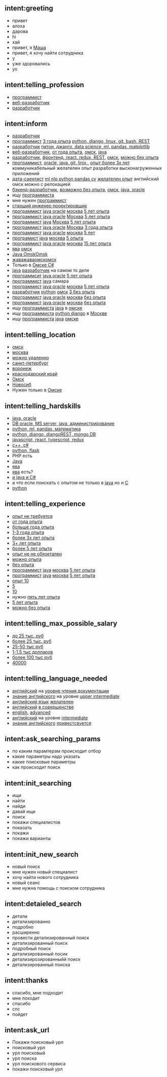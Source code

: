## intent:greeting
- привет
- алоха
- дарова
- hi
- хай
- привет, я [Маша](user_name)
- привет, я хочу найти сотрудника
- y
- уже здоровались
- yo

## intent:telling_profession
- [программист](profession)
- [веб-разработчик](profession)
- [разработчик](profession)

## intent:inform
- [разработчик](profession)
- [программист](profession) [3 года опыта](experience) [python, django, linux, git, bash, REST](hardskills)
- [разработчик](profession) [питон, джанго, data science, ml, pandas, matplotlib](hardskills)
- [веб-разработчик](profession), [от года опыта](experience), [омск](location), [java](hardskills)
- [разработчик](profession), [фронтенд, react, redux, REST](hardskills), [омск](location), [можно бех опыта](experience)
- [программист](profession), [oracle, java, git, linix,](hardskills), [опыт более 3х лет](experience) коммуникабельный желателен опыт разработки высконагруженных приложений
- [дата-саентист](profession) [ml nlp python pandas cv](hardskills) [желателен опыт](experience) английский омск можно с релокацией
- [бэкенд-разработчик](profession), [возможно без опыта](experience), [омск](location), [java, oracle](hardskills)
- ищу [программиста](profession)
- мне нужен [программист](profession)
- [старший инженер проектировщик](profession)
- [программист](profession) [java oracle](hardskills) [москва](location) [5 лет опыта](experience)
- [программист](profession)[ java oracle](hardskills)  [Москва](location) [5 лет опыта](experience)
- [программист](profession) [java](hardskills) [Москва](location) [5 лет опыта](experience)
- [программист](profession) [java oracle](hardskills) [Москва](location) [3 года опыта](experience)
- [программист](profession) [java oracle](hardskills) [москва](location)  [5 лет](experience)
- [програмист](profession) [java](hardskills) [москва](location) [5  опыта](experience)
- [программист](profession) [java oracle](hardskills) [москва](location) [15 лет опыта](experience)
- [ява](hardskills) [омск](location)
- [Java Omsk](hardskills)[Omsk](location)
- [жава](hardskills)[жаваомск](location)[омск](location)
- Только в [Омске](location)[ C#](hardskills)
- [java](hardskills) [разработчик](profession) на самом то деле
- [программсит](profession) [java oracle](hardskills)  [5 лет опыта](experience)
- [программист](profession) [java](hardskills) самара
- [программист](profession)  [java oracle](hardskills)  [москва](location) [5 лет опыта](experience)
- [разработчик](profession) [python](hardskills) [омск](location) [3 без опыта](experience)
- [программист](profession) [java oracle](hardskills) [москва](location)  [без опыта](experience)
- [программист](profession) [java oracle](hardskills) [москва](location) [без опыта](experience)
- ищу [программиста](profession) [java](hardskills) в [омске](location)
- ищу [программиста](profession) [python django](hardskills) в [Москве](location)
- ищу [программиста](profession) [java](hardskills) [омске](location)

## intent:telling_location
- [омск](location)
- [москва](location)
- [можно удаленно](location)
- [санкт-петербург](location)
- [воронеж](location)
- [краснодарский край](location)
- [Омск](location)
- [Новосиб](location)
- Нужен только в [Омске](location)

## intent:telling_hardskills
- [java, oracle](hardskills)
- [DB oracle, MS server, java, администрирование](hardskills)
- [python, ml, pandas, математика](hardskills)
- [python, django, djangoREST, mongo DB](hardskills)
- [javascript, react, typescript, redux](hardskills)
- [c++, c# ](hardskills)
- [python, flask](hardskills)
- PHP есть
- [Java](hardskills)
- [ява](hardskills)
- [ява](hardskills) есть?
- [и java и C#](hardskills)
- а что если поискать с опытом не только в [java](hardskills) но и [C](hardskills)
- [python](hardskills)

## intent:telling_experience
- [опыт не требуется](experience)
- [от года опыта](experience)
- [больше года опыта](experience)
- [1-3 года опыта](experience)
- [более 3х лет опыта](experience)
- [3+ лет опыта](experience)
- [более 5 лет опыта](experience)
- [опыт не не обязетален](experience)
- [можно опыта](experience)
- [без опыта](experience)
- [программист](profession) [java](hardskills) [москва](location) [5 лет опыта](experience)
- [программист](profession) [java](hardskills) [москва](location) [5 лет  опыта](experience)
- [опыт 10](experience)
- [5](experience)
- [10](experience)
- нужно [пять лет опыта](hardskills)
- [5 лет опыта](experience)
- [можно без опыта](experience)

## intent:telling_max_possible_salary
- [до 25 тыс. руб](max_salary_for_position)
- [более 25 тыс. руб](max_salary_for_position)
- [25-50 тыс руб](max_salary_for_position)
- [1-1.5 тыс долларов](max_salary_for_position)
- [более 100 тыс руб](max_salary_for_position)
- [40000](max_salary_for_position)

## intent:telling_language_needed
- [английский](language) на [уровне чтения документации](language_level)
- [знание английского](language) на уровне [upper intermediate](language_level)
- [английский язык](language) [желателен](language_level)
- [английский](language) [в совершенстве](language_level)
- [english](language), [advanced](language_level)
- [английский](language) на уровне [intermediate](language_level)
- [знание английского](language) [привестсвуется](language_level)

## intent:ask_searching_params
- по каким парамтерам происходит отбор
- какие параметры надо указать
- какие поисковые параметры
- как происходит поиск

## intent:init_searching
- ищи
- найти
- найди
- давай ищи
- поиск
- покажи специалистов
- показать
- покажи
- покажи варианты

## intent:init_new_search
- новый поиск
- мне нужен новый специалист
- хочу найти нового сотрудника
- новый сеанс
- мне нужна помощь с поиском сотрудника

## intent:detaieled_search
- детали
- детализированно
- подробно
- расширенно
- провести детализированный поиск
- детализированный поиск
- подробный поиск
- детализированный посик
- детализирозированныйй поиск
- детализированный поиска

## intent:thanks
- спасибо, мне подходит
- мне походит
- спасибо
- спс
- пойдет


## intent:ask_url
- Покажи поисковый урл
- поисковый урл
- урл поисковый
- урл поиска
- урл поискового сервиса
- покажи поисковый урл